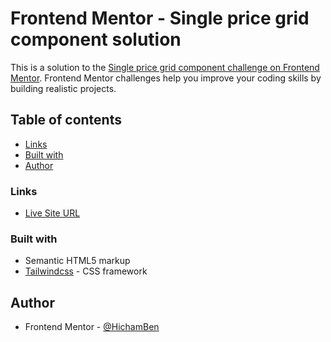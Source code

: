 # Frontend Mentor - Single price grid component solution

This is a solution to the [Single price grid component challenge on Frontend Mentor](https://www.frontendmentor.io/challenges/single-price-grid-component-5ce41129d0ff452fec5abbbc). Frontend Mentor challenges help you improve your coding skills by building realistic projects. 

## Table of contents

  - [Links](#links)
  - [Built with](#built-with)
  - [Author](#author)



### Links

- [Live Site URL](https://hichamben.github.io/challenges_frontend/single-price-grid-component-master/)


### Built with

- Semantic HTML5 markup
- [Tailwindcss](https://tailwindcss.com/) - CSS framework

## Author

- Frontend Mentor - [@HichamBen](https://www.frontendmentor.io/profile/HichamBen)

